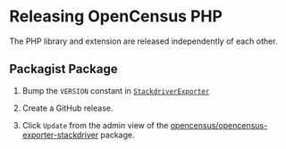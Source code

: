 # Releasing OpenCensus PHP

The PHP library and extension are released independently of each other.

## Packagist Package

1. Bump the `VERSION` constant in [`StackdriverExporter`][exporter]

1. Create a GitHub release.

1. Click `Update` from the admin view of the [opencensus/opencensus-exporter-stackdriver][packagist] package.

[packagist]: https://packagist.org/packages/opencensus/opencensus-exporter-stackdriver
[exporter]: https://github.com/census-ecosystem/opencensus-php-exporter-stackdriver/blob/master/src/StackdriverExporter.php
